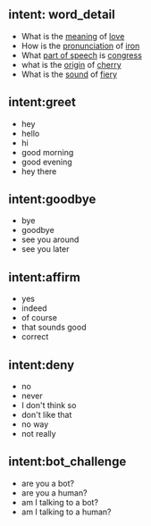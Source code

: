 ## intent: word_detail
- What is the [meaning](word_detail) of [love](word)
- How is the [pronunciation](word_detail) of [iron](word)
- What [part of speech](word_detail) is [congress](word)
- what is the [origin](word_detail) of [cherry](word)
- What is the [sound](word_detail) of [fiery](word)

## intent:greet
- hey
- hello
- hi
- good morning
- good evening
- hey there

## intent:goodbye
- bye
- goodbye
- see you around
- see you later

## intent:affirm
- yes
- indeed
- of course
- that sounds good
- correct

## intent:deny
- no
- never
- I don't think so
- don't like that
- no way
- not really

## intent:bot_challenge
- are you a bot?
- are you a human?
- am I talking to a bot?
- am I talking to a human?
